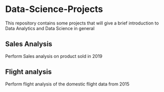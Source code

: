 # Data-Science-Projects

This repository contains some projects that will give a brief introduction to Data Analytics and Data Science in general

## Sales Analysis 
Perform Sales analysis on product sold in 2019 

## Flight analysis
Perform flight analysis of the domestic flight data from 2015
